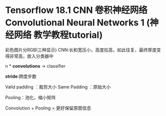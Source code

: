# Tensorflow 18.1 CNN 卷积神经网络 Convolutional Neural Networks 1 (神经网络 教学教程tutorial)

彩色图片分RGB(三种显示)
CNN:长和宽压小，高度拉高，如此往复，最终厚度变得非常高，放入分类器中

n * **convolutions** -> classifier

**stride**:跨度步数

Valid padding ：裁剪大小
Same Padding ：原始大小

Pooling：池化，缩小矩阵

Convolution + Pooling = 更好保留原图信息
